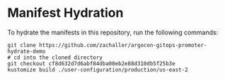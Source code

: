 # Manifest Hydration

To hydrate the manifests in this repository, run the following commands:

```shell
git clone https://github.com/zachaller/argocon-gitops-promoter-hydrate-demo
# cd into the cloned directory
git checkout cf8d632d7d6abf84dba00eb2e88d310db5f25b3e
kustomize build ./user-configuration/production/us-east-2
```
